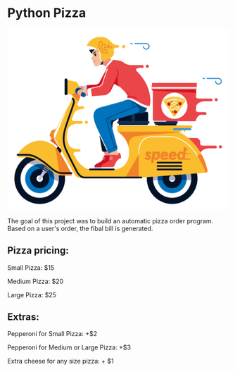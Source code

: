 # Python Pizza

![alt_text](https://github.com/vosdoox/python_projects/blob/main/day-3/Pizza-delivery.png)

The goal of this project was to build an automatic pizza order program.
Based on a user's order, the fibal bill is generated.

## Pizza pricing: 

Small Pizza: $15

Medium Pizza: $20

Large Pizza: $25

## Extras:

Pepperoni for Small Pizza: +$2

Pepperoni for Medium or Large Pizza: +$3

Extra cheese for any size pizza: + $1
